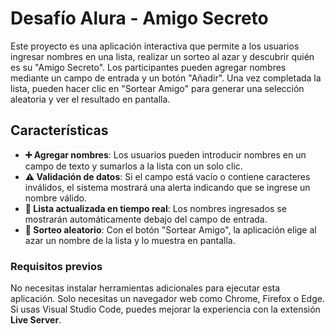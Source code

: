 # Desafío Alura - Amigo Secreto  

Este proyecto es una aplicación interactiva que permite a los usuarios ingresar nombres en una lista, realizar un sorteo al azar y descubrir quién es su "Amigo Secreto". Los participantes pueden agregar nombres mediante un campo de entrada y un botón "Añadir". Una vez completada la lista, pueden hacer clic en "Sortear Amigo" para generar una selección aleatoria y ver el resultado en pantalla.  

## Características  

- **➕ Agregar nombres**: Los usuarios pueden introducir nombres en un campo de texto y sumarlos a la lista con un solo clic.  
- **⚠️ Validación de datos**: Si el campo está vacío o contiene caracteres inválidos, el sistema mostrará una alerta indicando que se ingrese un nombre válido.  
- **📜 Lista actualizada en tiempo real**: Los nombres ingresados se mostrarán automáticamente debajo del campo de entrada.  
- **🎲 Sorteo aleatorio**: Con el botón "Sortear Amigo", la aplicación elige al azar un nombre de la lista y lo muestra en pantalla.  

### Requisitos previos  

No necesitas instalar herramientas adicionales para ejecutar esta aplicación. Solo necesitas un navegador web como Chrome, Firefox o Edge. Si usas Visual Studio Code, puedes mejorar la experiencia con la extensión **Live Server**.  
